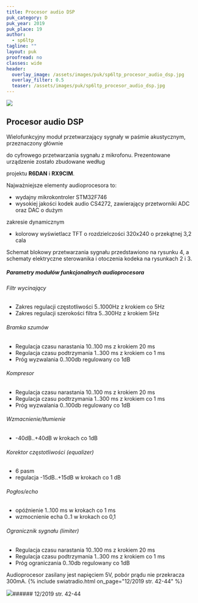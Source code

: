 ```yaml
---
title: Procesor audio DSP
puk_category: D
puk_year: 2019
puk_place: 19
author: 
  - sp6ltp
tagline: ""
layout: puk
proofread: no
classes: wide
header:
  overlay_image: /assets/images/puk/sp6ltp_procesor_audio_dsp.jpg
  overlay_filter: 0.5
  teaser: /assets/images/puk/sp6ltp_procesor_audio_dsp.jpg
---
```






 



![](assets/data/img/projects/2019-19-0.jpg) 



Procesor audio DSP
------------------





 Wielofunkcyjny moduł przetwarzający sygnały w paśmie akustycznym, przeznaczony głównie

 do cyfrowego przetwarzania sygnału z mikrofonu. Prezentowane urządzenie zostało zbudowane według

 projektu **R6DAN** i **RX9CIM**.






Najważniejsze elementy audioprocesora to:


* wydajny mikrokontroler STM32F746
* wysokiej jakości kodek audio CS4272, zawierający przetworniki ADC oraz DAC o dużym

 zakresie dynamicznym
* kolorowy wyświetlacz TFT o rozdzielczości 320x240 o przekątnej 3,2 cala







Schemat blokowy przetwarzania sygnału przedstawiono na rysunku 4, a schematy elektryczne sterowanika i otoczenia kodeka na rysunkach 2 i 3.




##### Parametry modułów funkcjonalnych audioprocesora




###### Filtr wycinający


* Zakres regulacji częstotliwości 5..1000Hz z krokiem co 5Hz
* Zakres regulacji szerokości filtra 5..300Hz z krokiem 5Hz


###### Bramka szumów


* Regulacja czasu narastania 10..100 ms z krokiem 20 ms
* Regulacja czasu podtrzymania 1..300 ms z krokiem co 1 ms
* Próg wyzwalania 0..100db regulowany co 1dB


###### Kompresor


* Regulacja czasu narastania 10..100 ms z krokiem 20 ms
* Regulacja czasu podtrzymania 1..300 ms z krokiem co 1 ms
* Próg wyzwalania 0..100db regulowany co 1dB


###### Wzmacnienie/tłumienie


* -40dB..+40dB w krokach co 1dB


###### Korektor częstotliwości (equalizer)


* 6 pasm
* regulacja -15dB..+15dB w krokach co 1 dB


###### Pogłos/echo


* opóźnienie 1..100 ms w krokach co 1 ms
* wzmocnienie echa 0..1 w krokach co 0,1


###### Ogranicznik sygnału (limiter)


* Regulacja czasu narastania 10..100 ms z krokiem 20 ms
* Regulacja czasu podtrzymania 1..300 ms z krokiem co 1 ms
* Próg ograniczania 0..10db regulowany co 1dB






 Audioprocesor zasilany jest napięciem 5V, pobór prądu nie przekracza 300mA.
{% include swiatradio.html on_page="12/2019 str. 42-44" %}






![](assets/img/logo/sr_logo_s.jpg)###### 12/2019 str. 42-44

 





 


